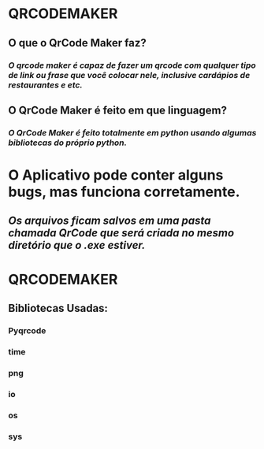 # **QRCODEMAKER**




## **O que o QrCode Maker faz?**


### _O qrcode maker é capaz de fazer um qrcode com qualquer tipo de link ou frase que você colocar nele, inclusive cardápios de restaurantes e etc._


## **O QrCode Maker é feito em que linguagem?**


### _O QrCode Maker é feito totalmente em python usando algumas bibliotecas do próprio python._



# **O Aplicativo pode conter alguns bugs, mas funciona corretamente.**

## _Os arquivos ficam salvos em uma pasta chamada QrCode que será criada no mesmo diretório que o .exe estiver._


# **QRCODEMAKER**

## Bibliotecas Usadas:

### Pyqrcode

### time

### png

### io

### os

### sys
